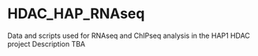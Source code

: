 # HDAC_HAP_RNAseq
Data and scripts used for RNAseq and ChIPseq analysis in the HAP1 HDAC project
Description TBA
